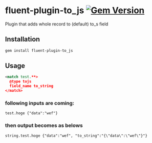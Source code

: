 # fluent-plugin-to_js [![Gem Version](https://badge.fury.io/rb/fluent-plugin-to_s.svg)](http://badge.fury.io/rb/fluent-plugin-to_s)

Plugin that adds whole record to (default) to_s field

## Installation

```bash
gem install fluent-plugin-to_js
```

## Usage

```xml
<match test.**>
  @type tojs
  field_name to_string
</match>
```

### following inputs are coming:

```
test.hoge {"data":"wef"}
```

### then output becomes as belows

```
string.test.hoge {"data":"wef", "to_string":"{\"data\":\"wef\"}"}
```
